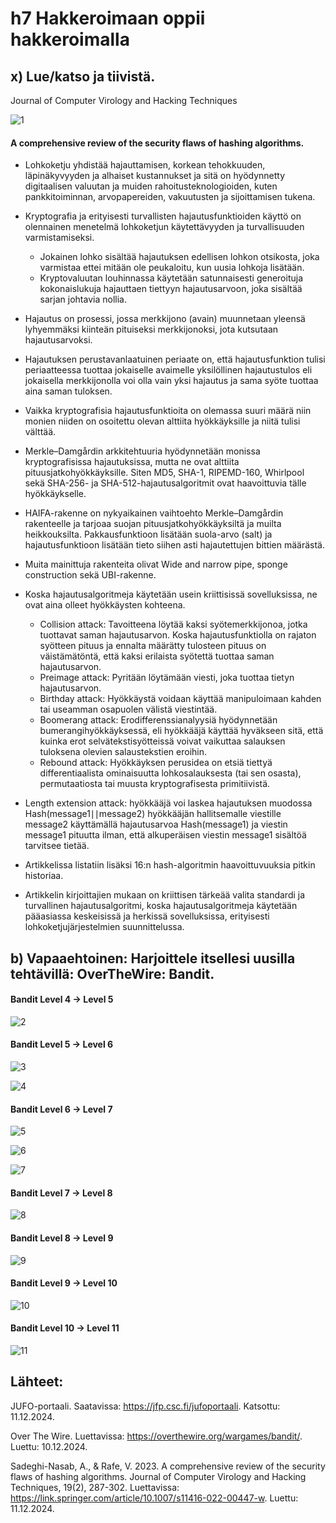# h7 Hakkeroimaan oppii hakkeroimalla

## x) Lue/katso ja tiivistä. 
    
 Journal of Computer Virology and Hacking Techniques
 
![1](https://github.com/user-attachments/assets/c053a228-586e-4000-b84a-12b793bd8815)

#### A comprehensive review of the security flaws of hashing algorithms.

- Lohkoketju yhdistää hajauttamisen, korkean tehokkuuden, läpinäkyvyyden ja alhaiset kustannukset ja sitä on hyödynnetty digitaalisen valuutan ja muiden rahoitusteknologioiden, kuten pankkitoiminnan, arvopapereiden, vakuutusten ja sijoittamisen tukena.
- Kryptografia ja erityisesti turvallisten hajautusfunktioiden käyttö on olennainen menetelmä lohkoketjun käytettävyyden ja turvallisuuden varmistamiseksi.
  - Jokainen lohko sisältää hajautuksen edellisen lohkon otsikosta, joka varmistaa ettei mitään ole peukaloitu, kun uusia lohkoja lisätään.
  - Kryptovaluutan louhinnassa käytetään satunnaisesti generoituja kokonaislukuja hajauttaen tiettyyn hajautusarvoon, joka sisältää sarjan johtavia nollia.
- Hajautus on prosessi, jossa merkkijono (avain) muunnetaan yleensä lyhyemmäksi kiinteän pituiseksi merkkijonoksi, jota kutsutaan hajautusarvoksi.
- Hajautuksen perustavanlaatuinen periaate on, että hajautusfunktion tulisi periaatteessa tuottaa jokaiselle avaimelle yksilöllinen hajautustulos eli jokaisella merkkijonolla voi olla vain yksi hajautus ja sama syöte tuottaa aina saman tuloksen.
- Vaikka kryptografisia hajautusfunktioita on olemassa suuri määrä niin monien niiden on osoitettu olevan alttiita hyökkäyksille ja niitä tulisi välttää.

- Merkle–Damgårdin arkkitehtuuria hyödynnetään monissa kryptografisissa hajautuksissa, mutta ne ovat alttiita pituusjatkohyökkäyksille. Siten MD5, SHA-1, RIPEMD-160, Whirlpool sekä SHA-256- ja SHA-512-hajautusalgoritmit ovat haavoittuvia tälle hyökkäykselle.
- HAIFA-rakenne on nykyaikainen vaihtoehto Merkle–Damgårdin rakenteelle ja tarjoaa suojan pituusjatkohyökkäyksiltä ja muilta heikkouksilta. Pakkausfunktioon lisätään suola-arvo (salt) ja hajautusfunktioon lisätään tieto siihen asti hajautettujen bittien määrästä.
- Muita mainittuja rakenteita olivat Wide and narrow pipe, sponge construction sekä UBI-rakenne.

- Koska hajautusalgoritmeja käytetään usein kriittisissä sovelluksissa, ne ovat aina olleet hyökkäysten kohteena. 
  - Collision attack: Tavoitteena löytää kaksi syötemerkkijonoa, jotka tuottavat saman hajautusarvon. Koska hajautusfunktiolla on rajaton syötteen pituus ja ennalta määrätty tulosteen pituus on väistämätöntä, että kaksi erilaista syötettä tuottaa saman hajautusarvon.
  - Preimage attack: Pyritään löytämään viesti, joka tuottaa tietyn hajautusarvon. 
  - Birthday attack: Hyökkäystä voidaan käyttää manipuloimaan kahden tai useamman osapuolen välistä viestintää.
  - Boomerang attack: Erodifferenssianalyysiä hyödynnetään bumerangihyökkäyksessä, eli hyökkääjä käyttää hyväkseen sitä, että kuinka erot selvätekstisyötteissä voivat vaikuttaa salauksen tuloksena olevien salaustekstien eroihin.
  - Rebound attack: Hyökkäyksen perusidea on etsiä tiettyä differentiaalista ominaisuutta lohkosalauksesta (tai sen osasta), permutaatiosta tai muusta kryptografisesta primitiivistä.
 - Length extension attack: hyökkääjä voi laskea hajautuksen muodossa Hash(message1∣∣message2) hyökkääjän hallitsemalle viestille message2 käyttämällä hajautusarvoa Hash(message1) ja viestin message1 pituutta ilman, että alkuperäisen viestin message1 sisältöä tarvitsee tietää.

- Artikkelissa listatiin lisäksi 16:n hash-algoritmin haavoittuvuuksia pitkin historiaa. 
- Artikkelin kirjoittajien mukaan on kriittisen tärkeää valita standardi ja turvallinen hajautusalgoritmi, koska hajautusalgoritmeja käytetään pääasiassa keskeisissä ja herkissä sovelluksissa, erityisesti lohkoketjujärjestelmien suunnittelussa.

## b) Vapaaehtoinen: Harjoittele itsellesi uusilla tehtävillä: OverTheWire: Bandit.

#### Bandit Level 4 → Level 5

![2](https://github.com/user-attachments/assets/368aa133-420a-46ee-9400-ed860434fd1c)

#### Bandit Level 5 → Level 6

![3](https://github.com/user-attachments/assets/fed1c4fa-8d82-41fa-bd09-3aaeaed37021)

![4](https://github.com/user-attachments/assets/3274a05c-fca4-4bda-a3c6-1173c0c363be)

#### Bandit Level 6 → Level 7

![5](https://github.com/user-attachments/assets/3f425f22-2913-41fa-b188-4ff60bd4fe01)

![6](https://github.com/user-attachments/assets/499ce591-49b0-410f-9ab7-b49db142173c)

![7](https://github.com/user-attachments/assets/a407d2c4-5757-4074-b5f6-db72ad1fd8ee)

#### Bandit Level 7 → Level 8

![8](https://github.com/user-attachments/assets/b1b99b3e-0622-4b61-a7a8-197dd9a47cf9)

#### Bandit Level 8 → Level 9

![9](https://github.com/user-attachments/assets/586a2c9d-0d84-4445-8261-50a96858a9ef)

#### Bandit Level 9 → Level 10

![10](https://github.com/user-attachments/assets/b6161602-2ff8-477a-be0b-ee2a7ab4411a)

#### Bandit Level 10 → Level 11

![11](https://github.com/user-attachments/assets/cdbe5717-057c-4952-99bb-d612099a2e54)


## Lähteet:

JUFO-portaali. Saatavissa: https://jfp.csc.fi/jufoportaali. Katsottu: 11.12.2024.

Over The Wire. Luettavissa: https://overthewire.org/wargames/bandit/. Luettu: 10.12.2024.

Sadeghi-Nasab, A., & Rafe, V. 2023. A comprehensive review of the security flaws of hashing algorithms. Journal of Computer Virology and Hacking Techniques, 19(2), 287-302. Luettavissa: https://link.springer.com/article/10.1007/s11416-022-00447-w. Luettu: 11.12.2024.



